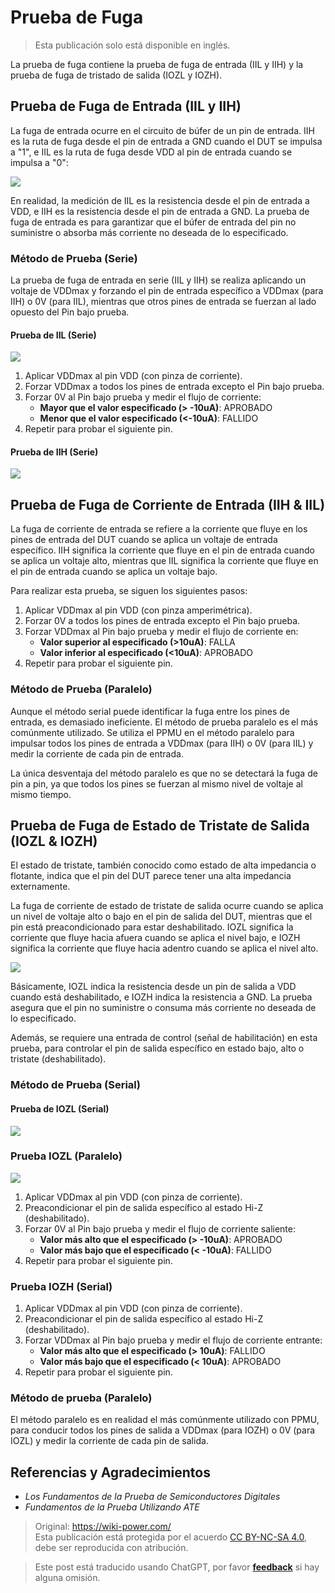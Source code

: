 # Prueba de Fuga

> Esta publicación solo está disponible en inglés.

La prueba de fuga contiene la prueba de fuga de entrada (IIL y IIH) y la prueba de fuga de tristado de salida (IOZL y IOZH).

## Prueba de Fuga de Entrada (IIL y IIH)

La fuga de entrada ocurre en el circuito de búfer de un pin de entrada. IIH es la ruta de fuga desde el pin de entrada a GND cuando el DUT se impulsa a "1", e IIL es la ruta de fuga desde VDD al pin de entrada cuando se impulsa a "0":

![](https://img.wiki-power.com/d/wiki-media/img/20220911215421.png)

En realidad, la medición de IIL es la resistencia desde el pin de entrada a VDD, e IIH es la resistencia desde el pin de entrada a GND. La prueba de fuga de entrada es para garantizar que el búfer de entrada del pin no suministre o absorba más corriente no deseada de lo especificado.

### Método de Prueba (Serie)

La prueba de fuga de entrada en serie (IIL y IIH) se realiza aplicando un voltaje de VDDmax y forzando el pin de entrada específico a VDDmax (para IIH) o 0V (para IIL), mientras que otros pines de entrada se fuerzan al lado opuesto del Pin bajo prueba.

#### Prueba de IIL (Serie)

![](https://img.wiki-power.com/d/wiki-media/img/20220911225521.png)

1. Aplicar VDDmax al pin VDD (con pinza de corriente).
2. Forzar VDDmax a todos los pines de entrada excepto el Pin bajo prueba.
3. Forzar 0V al Pin bajo prueba y medir el flujo de corriente:
   - **Mayor que el valor especificado (> -10uA)**: APROBADO
   - **Menor que el valor especificado (<-10uA)**: FALLIDO
4. Repetir para probar el siguiente pin.

#### Prueba de IIH (Serie)

![](https://img.wiki-power.com/d/wiki-media/img/20220912113044.png)

## Prueba de Fuga de Corriente de Entrada (IIH & IIL)

La fuga de corriente de entrada se refiere a la corriente que fluye en los pines de entrada del DUT cuando se aplica un voltaje de entrada específico. IIH significa la corriente que fluye en el pin de entrada cuando se aplica un voltaje alto, mientras que IIL significa la corriente que fluye en el pin de entrada cuando se aplica un voltaje bajo.

Para realizar esta prueba, se siguen los siguientes pasos:

1. Aplicar VDDmax al pin VDD (con pinza amperimétrica).
2. Forzar 0V a todos los pines de entrada excepto el Pin bajo prueba.
3. Forzar VDDmax al Pin bajo prueba y medir el flujo de corriente en:
   - **Valor superior al especificado (>10uA)**: FALLA
   - **Valor inferior al especificado (<10uA)**: APROBADO
4. Repetir para probar el siguiente pin.

### Método de Prueba (Paralelo)

Aunque el método serial puede identificar la fuga entre los pines de entrada, es demasiado ineficiente. El método de prueba paralelo es el más comúnmente utilizado. Se utiliza el PPMU en el método paralelo para impulsar todos los pines de entrada a VDDmax (para IIH) o 0V (para IIL) y medir la corriente de cada pin de entrada.

La única desventaja del método paralelo es que no se detectará la fuga de pin a pin, ya que todos los pines se fuerzan al mismo nivel de voltaje al mismo tiempo.

## Prueba de Fuga de Estado de Tristate de Salida (IOZL & IOZH)

El estado de tristate, también conocido como estado de alta impedancia o flotante, indica que el pin del DUT parece tener una alta impedancia externamente.

La fuga de corriente de estado de tristate de salida ocurre cuando se aplica un nivel de voltaje alto o bajo en el pin de salida del DUT, mientras que el pin está preacondicionado para estar deshabilitado. IOZL significa la corriente que fluye hacia afuera cuando se aplica el nivel bajo, e IOZH significa la corriente que fluye hacia adentro cuando se aplica el nivel alto.

![](https://img.wiki-power.com/d/wiki-media/img/20220912120527.png)

Básicamente, IOZL indica la resistencia desde un pin de salida a VDD cuando está deshabilitado, e IOZH indica la resistencia a GND. La prueba asegura que el pin no suministre o consuma más corriente no deseada de lo especificado.

Además, se requiere una entrada de control (señal de habilitación) en esta prueba, para controlar el pin de salida específico en estado bajo, alto o tristate (deshabilitado).

### Método de Prueba (Serial)

#### Prueba de IOZL (Serial)

![](https://img.wiki-power.com/d/wiki-media/img/20220912121730.png)

### Prueba IOZL (Paralelo)

![](https://img.wiki-power.com/d/wiki-media/img/20220912122050.png)

1. Aplicar VDDmax al pin VDD (con pinza de corriente).
2. Preacondicionar el pin de salida específico al estado Hi-Z (deshabilitado).
3. Forzar 0V al Pin bajo prueba y medir el flujo de corriente saliente:
   - **Valor más alto que el especificado (> -10uA)**: APROBADO
   - **Valor más bajo que el especificado (< -10uA)**: FALLIDO
4. Repetir para probar el siguiente pin.

### Prueba IOZH (Serial)

1. Aplicar VDDmax al pin VDD (con pinza de corriente).
2. Preacondicionar el pin de salida específico al estado Hi-Z (deshabilitado).
3. Forzar VDDmax al Pin bajo prueba y medir el flujo de corriente entrante:
   - **Valor más alto que el especificado (> 10uA)**: FALLIDO
   - **Valor más bajo que el especificado (< 10uA)**: APROBADO
4. Repetir para probar el siguiente pin.

### Método de prueba (Paralelo)

El método paralelo es en realidad el más comúnmente utilizado con PPMU, para conducir todos los pines de salida a VDDmax (para IOZH) o 0V (para IOZL) y medir la corriente de cada pin de salida.

## Referencias y Agradecimientos

- _Los Fundamentos de la Prueba de Semiconductores Digitales_
- _Fundamentos de la Prueba Utilizando ATE_

> Original: <https://wiki-power.com/>  
> Esta publicación está protegida por el acuerdo [CC BY-NC-SA 4.0](https://creativecommons.org/licenses/by/4.0/deed.en), debe ser reproducida con atribución.

> Este post está traducido usando ChatGPT, por favor [**feedback**](https://github.com/linyuxuanlin/Wiki_MkDocs/issues/new) si hay alguna omisión.
